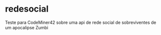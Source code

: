 # redesocial
Teste para CodeMiner42 sobre uma api de rede social de sobreviventes de um apocalipse Zumbi
